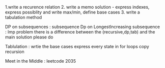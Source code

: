 1.write a recurence relation
2. write a memo solution - express indexes, express possiblity and write max/min, define base cases
3. write a tabulation method

DP on subsequences : subsequence
Dp on LongestIncreasing subsequence : Imp problem there is a difference between the (recursive,dp,tab) and the main solution please do

Tablulation : 
  wrtie the base cases
  express every state in for loops
copy recursion

  Meet in the Middle : leetcode 2035